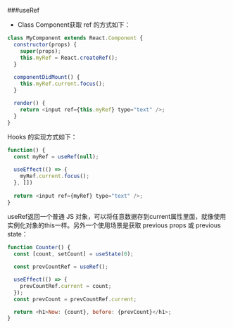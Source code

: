 ###useRef
- Class Component获取 ref 的方式如下：
```js
class MyComponent extends React.Component {
  constructor(props) {
    super(props);
    this.myRef = React.createRef();
  }
  
  componentDidMount() {
    this.myRef.current.focus();
  }  

  render() {
    return <input ref={this.myRef} type="text" />;
  }
}
```
Hooks 的实现方式如下：
```js
function() {
  const myRef = useRef(null);

  useEffect(() => {
    myRef.current.focus();
  }, [])
  
  return <input ref={myRef} type="text" />;
}
```
useRef返回一个普通 JS 对象，可以将任意数据存到current属性里面，就像使用实例化对象的this一样。另外一个使用场景是获取 previous props 或 previous state：
```js
function Counter() {
  const [count, setCount] = useState(0);

  const prevCountRef = useRef();

  useEffect(() => {
    prevCountRef.current = count;
  });
  const prevCount = prevCountRef.current;

  return <h1>Now: {count}, before: {prevCount}</h1>;
}
```